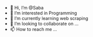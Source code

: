 - 👋 Hi, I’m @Saba
- 👀 I’m interested in Programming
- 🌱 I’m currently learning web scraping
- 💞️ I’m looking to collaborate on ...
- 📫 How to reach me ...

<!---
Saba-Sabzevari/Saba is a ✨ special ✨ repository because its `README.md` (this file) appears on your GitHub profile.
You can click the Preview link to take a look at your changes.
--->
